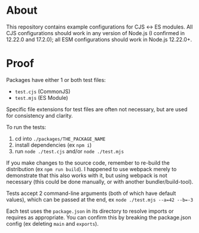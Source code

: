 # About

This repository contains example configurations for CJS ↔︎ ES modules. All CJS configurations should work in any version of Node.js (I confirmed in 12.22.0 and 17.2.0); all ESM configurations should work in Node.js 12.22.0+.

# Proof

Packages have either 1 or both test files:

* `test.cjs` (CommonJS)
* `test.mjs` (ES Module)

Specific file extensions for test files are often not necessary, but are used for consistency and clarity.

To run the tests:

1. cd into `./packages/THE_PACKAGE_NAME`
1. install dependencies (ex `npm i`)
1. run `node ./test.cjs` and/or `node ./test.mjs`

If you make changes to the source code, remember to re-build the distribution (ex `npm run build`). I happened to use webpack merely to demonstrate that this also works with it, but using webpack is not necessary (this could be done manually, or with another bundler/build-tool).

Tests accept 2 command-line arguments (both of which have default values), which can be passed at the end, ex `node ./test.mjs --a=42 --b=-3`

Each test uses the `package.json` in its directory to resolve imports or requires as appropriate. You can confirm this by breaking the package.json config (ex deleting `main` and `exports`).

